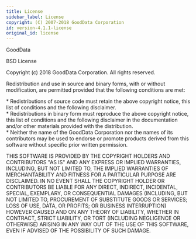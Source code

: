 ```yaml
---
title: License
sidebar_label: License
copyright: (C) 2007-2018 GoodData Corporation
id: version-4.1.1-license
original_id: license
---
```


GoodData

BSD License

Copyright \(c\) 2018 GoodData Corporation. All rights reserved.

Redistribution and use in source and binary forms, with or without modification, are permitted provided that the following conditions are met:

\* Redistributions of source code must retain the above copyright notice, this list of conditions and the following disclaimer.  
\* Redistributions in binary form must reproduce the above copyright notice, this list of conditions and the following disclaimer in the documentation and/or other materials provided with the distribution.  
\* Neither the name of the GoodData Corporation nor the names of its contributors may be used to endorse or promote products derived from this software without specific prior written permission.

THIS SOFTWARE IS PROVIDED BY THE COPYRIGHT HOLDERS AND CONTRIBUTORS "AS IS" AND ANY EXPRESS OR IMPLIED WARRANTIES, INCLUDING, BUT NOT LIMITED TO, THE IMPLIED WARRANTIES OF MERCHANTABILITY AND FITNESS FOR A PARTICULAR PURPOSE ARE DISCLAIMED. IN NO EVENT SHALL THE COPYRIGHT HOLDER OR CONTRIBUTORS BE LIABLE FOR ANY DIRECT, INDIRECT, INCIDENTAL, SPECIAL, EXEMPLARY, OR CONSEQUENTIAL DAMAGES \(INCLUDING, BUT NOT LIMITED TO, PROCUREMENT OF SUBSTITUTE GOODS OR SERVICES; LOSS OF USE, DATA, OR PROFITS; OR BUSINESS INTERRUPTION\) HOWEVER CAUSED AND ON ANY THEORY OF LIABILITY, WHETHER IN CONTRACT, STRICT LIABILITY, OR TORT \(INCLUDING NEGLIGENCE OR OTHERWISE\) ARISING IN ANY WAY OUT OF THE USE OF THIS SOFTWARE, EVEN IF ADVISED OF THE POSSIBILITY OF SUCH DAMAGE.
